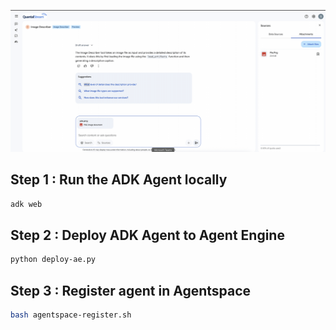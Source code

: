![](demo.gif)

## Step 1 : Run the ADK Agent locally
```bash 
adk web
```
## Step 2 : Deploy ADK Agent to Agent Engine
```bash
python deploy-ae.py
```

## Step 3 : Register agent in Agentspace

```bash 
bash agentspace-register.sh

```